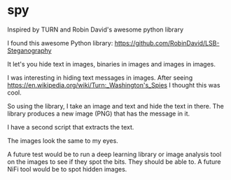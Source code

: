 # spy
Inspired by TURN and Robin David's awesome python library

I found this awesome Python library:   https://github.com/RobinDavid/LSB-Steganography

It let's you hide text in images, binaries in images and images in images.

I was interesting in hiding text messages in images.    After seeing https://en.wikipedia.org/wiki/Turn:_Washington's_Spies I 
thought this was cool.

So using the library, I take an image and text and hide the text in there.   The library produces a new image (PNG) that has the message in it.

I have a second script that extracts the text.

The images look the same to my eyes.

A future test would be to run a deep learning library or image analysis tool on the images to see if they spot the bits.   They should be able to.   A future NiFi tool would be to spot hidden images.
